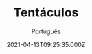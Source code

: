 ---
id: 'e77c8dcc-6580-48ab-b7d6-2d2f2e8fc5ce'
type: 'movie' # Filme, Série, Anime
title: "Tentáculos"
synopsis: ["Em sua primeira viagem, o transatlântico mais luxuoso do mundo, que custou perto de meio bilhão de dolares, o alvo de um bando de ladrões de jóias, que dispõem até de mísseis em seu armamento. Mas, ao invadirem o navio, não encontram ninguém e tudo parece muito estranho. Depois de vagarem um pouco, encontram uma passageira, que uma estelionatária internacional, o dono do navio e o capitão e descobrem da pior maneira que uma espécie de polvo gigantesco invadiu a embarcação e está “bebendo” todos que encontra no caminho, pois o molusco suga os fluidos das vítimas ainda vivas e joga os esqueletos fora.",
]
originalTitle: "Deep Rising"
date: '2021-04-13T09:25:35.000Z'
update: '2021-04-13T09:25:35.000Z'
releaseDate: '1998-01-30T03:00:00.000Z'
imdb:
  rating: '6.1' # 8.5
  id: '' # tt0470752
duration: '1h 46m'
trailer:
  urls: [
    'gVFEVXIyu00',
  ]
tags: ['1080p']
genre: ['Ação', 'Aventura', 'Ficção científica', 'Terror'] #
quality: 'BluRay 1080p' # BluRay, WEB-DL, HDTV, WEB-DL4K, WEB-DLe
format: 'Mkv' # MKV, MP4, TS
audio: 'Português, Inglês' # Dublado, Legendado, Dual Audio, Dub & Leg
subtitle: 'Português' # Português, inglês,
size: '1.79 GB' # 4.8 GB
audioQuality: 10
videoQuality: 10
directors: []
#  - name: 'Lana Wachowski'
#    image: ''
#  - name: 'Lilly Wachowski'
#    image: ''
cast: []
#  - name: 'Keanu Reeves'
#    image: ''
#    characterName: 'Neo'
writers: []
#  - name: ''
#    image: ''
maturityRating:
  age: '' # L , 10, 12, 14, 16, 18
  topics: [''] # Violence, Illegal drugs, Inappropriate Language, Legal Drugs, Sexual Content, Extreme Violence
###########################################
download:
  
  - url: 'magnet:?xt=urn:btih:E117406C7D3C5C296598EB07F1FD1F51DAE897BB&dn=Tent%c3%a1culos%201998%20%281080p%29%20WWW.LAPUMiAFiLMES.COM&tr=udp%3a%2f%2ftracker.openbittorrent.com%3a80%2fannounce&tr=udp%3a%2f%2ftracker.opentrackr.org%3a1337%2fannounce&tr=udp%3a%2f%2ftracker.coppersurfer.tk%3a6969%2fannounce&tr=udp%3a%2f%2ftracker.trackerfix.com%3a82%2fannounce&tr=udp%3a%2f%2ftracker.leechers-paradise.org%3a6969%2fannounce&tr=udp%3a%2f%2feddie4.nl%3a6969%2fannounce&tr=udp%3a%2f%2fp4p.arenabg.com%3a1337%2fannounce&tr=udp%3a%2f%2fexplodie.org%3a6969%2fannounce&tr=udp%3a%2f%2f9.rarbg.to%3a2740%2fannounce&tr=udp%3a%2f%2fzer0day.ch%3a1337%2fannounce'
    resolution: '1080p' # 720p, 1080p, 4K,
    audio: 'Dual Áudio' # Dublado, Legendado, Dual Audio
    size: '' # 4.8 GB
    quality: '' # BluRay, WEB-DL
    format: '' # MKV
images:
  cover: '/assets/movies/tentaculos.jpg'
  background: '/assets/movies/'
---